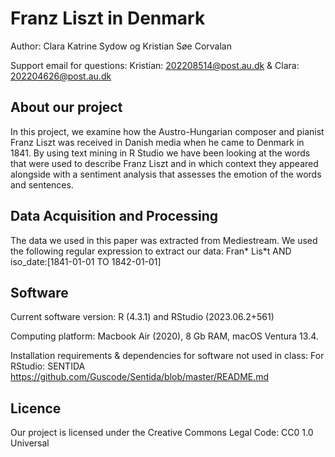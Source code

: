# Franz Liszt in Denmark

Author: Clara Katrine Sydow og Kristian Søe Corvalan

Support email for questions:
Kristian: 202208514@post.au.dk & Clara: 202204626@post.au.dk

## About our project
In this project, we examine how the Austro-Hungarian composer and pianist Franz Liszt was received in Danish media when he came to Denmark in 1841.
By using text mining in R Studio we have been looking at the words that were used to describe Franz Liszt and in which context they appeared alongside with a sentiment analysis that assesses the emotion of the words and sentences.


## Data Acquisition and Processing

The data we used in this paper was extracted from Mediestream. We used the following regular expression to extract our data:
Fran* Lis*t AND iso_date:[1841-01-01 TO 1842-01-01]

## Software
Current software version: R (4.3.1) and RStudio (2023.06.2+561)

Computing platform: Macbook Air (2020), 8 Gb RAM, macOS Ventura 13.4.

Installation requirements & dependencies for software not used in class: 
For RStudio: SENTIDA https://github.com/Guscode/Sentida/blob/master/README.md

## Licence
Our project is licensed under the Creative Commons Legal Code: CC0 1.0 Universal 

